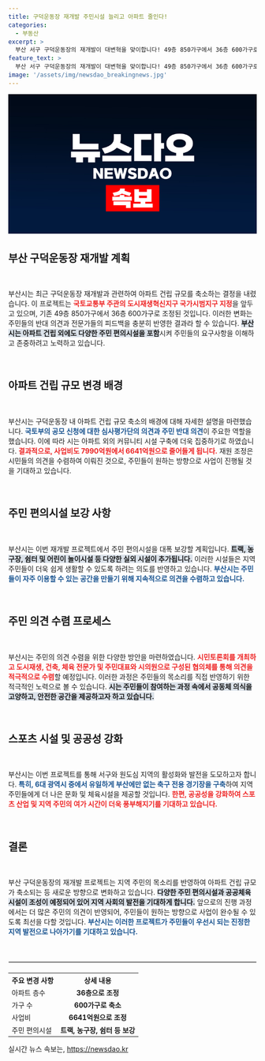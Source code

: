 ```yaml
---
title: 구덕운동장 재개발 주민시설 늘리고 아파트 줄인다!
categories:
  - 부동산
excerpt: >
  부산 서구 구덕운동장의 재개발이 대변혁을 맞이합니다! 49층 850가구에서 36층 600가구로 변경되며, 트랙과 놀이시설이 추가됩니다. 주민 목소리를 담아 공공성을 높이고, 축구 전용 구장도 조성 예정. 주민 넘치는 기대 속에 변화의 시작을 클릭하세요!
feature_text: >
  부산 서구 구덕운동장의 재개발이 대변혁을 맞이합니다! 49층 850가구에서 36층 600가구로 변경되며, 트랙과 놀이시설이 추가됩니다. 주민 목소리를 담아 공공성을 높이고, 축구 전용 구장도 조성 예정. 주민 넘치는 기대 속에 변화의 시작을 클릭하세요!
image: '/assets/img/newsdao_breakingnews.jpg'
---
```


<p><img src="/assets/img/newsdao_breakingnews.jpg" alt="bookingtag 속보" /></p>

<h2 data-ke-size="size26">부산 구덕운동장 재개발 계획</h2>

<p data-ke-size="size16">&nbsp;</p>

<p>부산시는 최근 구덕운동장 재개발과 관련하여 아파트 건립 규모를 축소하는 결정을 내렸습니다. 이 프로젝트는 <b><span style="color: #ee2323;">국토교통부 주관의 도시재생혁신지구 국가시범지구 지정</span></b>을 앞두고 있으며, 기존 49층 850가구에서 36층 600가구로 조정된 것입니다. 이러한 변화는 주민들의 반대 의견과 전문가들의 피드백을 충분히 반영한 결과라 할 수 있습니다. <b><span style="background-color: #21538527;">부산시는 아파트 건립 외에도 다양한 주민 편의시설을 포함</span></b>시켜 주민들의 요구사항을 이해하고 존중하려고 노력하고 있습니다.</p>

<p data-ke-size="size16">&nbsp;</p>

<h2 data-ke-size="size26">아파트 건립 규모 변경 배경</h2>

<p data-ke-size="size16">&nbsp;</p>

<p>부산시는 구덕운동장 내 아파트 건립 규모 축소의 배경에 대해 자세한 설명을 마련했습니다. <b><span style="color: #1a5490;">국토부의 공모 신청에 대한 심사평가단의 의견과 주민 반대 의견</span></b>이 주요한 역할을 했습니다. 이에 따라 시는 아파트 외의 커뮤니티 시설 구축에 더욱 집중하기로 하였습니다. <b><span style="color: #ee2323;">결과적으로, 사업비도 7990억원에서 6641억원으로 줄어들게 됩니다.</span></b> 재원 조정은 시민들의 의견을 수렴하여 이뤄진 것으로, 주민들이 원하는 방향으로 사업이 진행될 것을 기대하고 있습니다.</p>

<p data-ke-size="size16">&nbsp;</p>

<h2 data-ke-size="size26">주민 편의시설 보강 사항</h2>

<p data-ke-size="size16">&nbsp;</p>

<p>부산시는 이번 재개발 프로젝트에서 주민 편의시설을 대폭 보강할 계획입니다. <b><span style="background-color: #21538527;">트랙, 농구장, 쉼터 및 어린이 놀이시설 등 다양한 실외 시설이 추가됩니다.</span></b> 이러한 시설들은 지역 주민들이 더욱 쉽게 생활할 수 있도록 하려는 의도를 반영하고 있습니다. <b><span style="color: #1a5490;">부산시는 주민들이 자주 이용할 수 있는 공간을 만들기 위해 지속적으로 의견을 수렴하고 있습니다.</span></b></p>

<p data-ke-size="size16">&nbsp;</p>

<h2 data-ke-size="size26">주민 의견 수렴 프로세스</h2>

<p data-ke-size="size16">&nbsp;</p>

<p>부산시는 주민의 의견 수렴을 위한 다양한 방안을 마련하였습니다. <b><span style="color: #ee2323;">시민토론회를 개최하고 도시재생, 건축, 체육 전문가 및 주민대표와 시의원으로 구성된 협의체를 통해 의견을 적극적으로 수렴</span></b>할 예정입니다. 이러한 과정은 주민들의 목소리를 직접 반영하기 위한 적극적인 노력으로 볼 수 있습니다. <b><span style="background-color: #21538527;">시는 주민들이 참여하는 과정 속에서 공동체 의식을 고양하고, 안전한 공간을 제공하고자 하고 있습니다.</span></b></p>

<p data-ke-size="size16">&nbsp;</p>

<h2 data-ke-size="size26">스포츠 시설 및 공공성 강화</h2>

<p data-ke-size="size16">&nbsp;</p>

<p>부산시는 이번 프로젝트를 통해 서구와 원도심 지역의 활성화와 발전을 도모하고자 합니다. <b><span style="color: #1a5490;">특히, 6대 광역시 중에서 유일하게 부산에만 없는 축구 전용 경기장을 구축</span></b>하여 지역 주민들에게 더 나은 문화 및 체육시설을 제공할 것입니다. <b><span style="color: #ee2323;">한편, 공공성을 강화하여 스포츠 산업 및 지역 주민의 여가 시간이 더욱 풍부해지기를 기대하고 있습니다.</span></b></p>

<p data-ke-size="size16">&nbsp;</p>

<h2 data-ke-size="size26">결론</h2>

<p data-ke-size="size16">&nbsp;</p>

<p>부산 구덕운동장의 재개발 프로젝트는 지역 주민의 목소리를 반영하여 아파트 건립 규모가 축소되는 등 새로운 방향으로 변화하고 있습니다. <b><span style="background-color: #21538527;">다양한 주민 편의시설과 공공체육시설이 조성이 예정되어 있어 지역 사회의 발전을 기대하게 합니다.</span></b> 앞으로의 진행 과정에서는 더 많은 주민의 의견이 반영되어, 주민들이 원하는 방향으로 사업이 완수될 수 있도록 최선을 다할 것입니다. <b><span style="color: #1a5490;">부산시는 이러한 프로젝트가 주민들이 우선시 되는 진정한 지역 발전으로 나아가기를 기대하고 있습니다.</span></b></p>

<p data-ke-size="size16">&nbsp;</p>

<hr style="border: 1px solid #ddd; margin-top: 20px; margin-bottom: 20px;">

<table style="width:100%; border-collapse: collapse;">
  <tr>
    <th style="text-align: left;">주요 변경 사항</th>
    <th style="text-align: center;">상세 내용</th>
  </tr>
  <tr>
    <td style="text-align: left;">아파트 층수</td>
    <td style="text-align: center;"><b>36층으로 조정</b></td>
  </tr>
  <tr>
    <td style="text-align: left;">가구 수</td>
    <td style="text-align: center;"><b>600가구로 축소</b></td>
  </tr>
  <tr>
    <td style="text-align: left;">사업비</td>
    <td style="text-align: center;"><b>6641억원으로 조정</b></td>
  </tr>
  <tr>
    <td style="text-align: left;">주민 편의시설</td>
    <td style="text-align: center;"><b>트랙, 농구장, 쉼터 등 보강</b></td>
  </tr>
</table>
실시간 뉴스 속보는, <a href="https://newsdao.kr" rel="dofollow">https://newsdao.kr</a>


